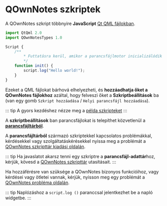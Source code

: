# QOwnNotes szkriptek

A QOwnNotes szkript többnyire **JavaScript** [Qt QML fájlokban](https://doc.qt.io/qt-5/qtqml-index.html).

```js
import QtQml 2.0
import QOwnNotesTypes 1.0

Script {
    /**
        * Futtatásra kerül, amikor a parancsfájlmotor inicializálódik
        */
    function init() {
        script.log("Hello world!");
    }
}
```

Ezeket a QML fájlokat bárhová elhelyezheti, és **hozzáadhatja őket a QOwnNotes fájlokhoz** azáltal, hogy felveszi őket a **Szkriptbeállítások** ba (van egy gomb `Szkript hozzáadása` / `Helyi parancsfájl hozzáadása`).

::: tip
A gyors kezdéshez nézze meg a [példa szkripteket](https://github.com/pbek/QOwnNotes/blob/develop/docs/scripting/examples)
:::

A **szkriptbeállítások** ban parancsfájlokat is telepíthet közvetlenül a [**parancsfájltárból**](https://github.com/qownnotes/scripts).

A **parancsfájltárból** származó szkriptekkel kapcsolatos problémákkal, kérdésekkel vagy szolgáltatáskérésekkel nyissa meg a problémát a [QOwnNotes szkripttár kiadási oldalán](https://github.com/qownnotes/scripts/issues).

::: tip
Ha javaslatot akarsz tenni egy szkriptre a **parancsfájl-adattár**hoz, kérjük, kövesd a [QOwnNotes szkripttár](https://github.com/qownnotes/scripts) utasításait.
:::

Ha hozzáférésre van szüksége a QOwnNotes bizonyos funkcióihoz, vagy kérdései vagy ötletei vannak, kérjük, nyisson meg egy problémát a [QOwnNotes probléma oldalán](https://github.com/pbek/QOwnNotes/issues).

::: tip
Naplózáshoz a ` script.log () ` paranccsal jelentkezhet be a napló widgetbe.
:::